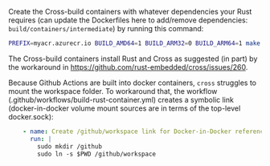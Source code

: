 
Create the Cross-build containers with whatever dependencies your Rust requires (can update the Dockerfiles here to add/remove dependencies: `build/containers/intermediate`) by running this command:
```bash
PREFIX=myacr.azurecr.io BUILD_AMD64=1 BUILD_ARM32=0 BUILD_ARM64=1 make cross
```

The Cross-build containers install Rust and Cross as suggested (in part) by the workaround in https://github.com/rust-embedded/cross/issues/260.

Because Github Actions are built into docker containers, `cross` struggles to mount the workspace folder.  To workaround that, the workflow (.github/workflows/build-rust-container.yml) creates a symbolic link (docker-in-docker volume mount sources are in terms of the top-level docker.sock):
```yaml
    - name: Create /github/workspace link for Docker-in-Docker references
      run: |
        sudo mkdir /github
        sudo ln -s $PWD /github/workspace
```